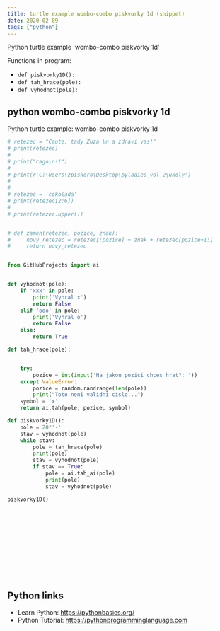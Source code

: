 ```yaml
---
title: turtle example wombo-combo piskvorky 1d (snippet)
date: 2020-02-09
tags: ["python"]
---
```

Python turtle example 'wombo-combo piskvorky 1d'

Functions in program: 
* `def piskvorky1D():`
* `def tah_hrace(pole):`
* `def vyhodnot(pole):`

## python wombo-combo piskvorky 1d

Python turtle example: wombo-combo piskvorky 1d

```python
# retezec = "Caute, tady Zuza \n a zdravi vas!"
# print(retezec)
#
# print("cago\n!!")
#
# print(r'C:\Users\zpiskoro\Desktop\pyladies_vol_2\ukoly')
#
#
# retezec = 'cokolada'
# print(retezec[2:6])
#
# print(retezec.upper())


# def zamen(retezec, pozice, znak):
#     novy_retezec = retezec[:pozice] + znak + retezec[pozice+1:]
#     return novy_retezec


from GitHubProjects import ai


def vyhodnot(pole):
    if 'xxx' in pole:
        print('Vyhral x')
        return False
    elif 'ooo' in pole:
        print('Vyhral o')
        return False
    else:
        return True

def tah_hrace(pole):


    try:
        pozice = int(input('Na jakou pozici chces hrat?: '))
    except ValueError:
        pozice = random.randrange(len(pole))
        print("Toto neni validni cislo...")
    symbol = 'x'
    return ai.tah(pole, pozice, symbol)

def piskvorky1D():
    pole = 20*'-'
    stav = vyhodnot(pole)
    while stav:
        pole = tah_hrace(pole)
        print(pole)
        stav = vyhodnot(pole)
        if stav == True:
            pole = ai.tah_ai(pole)
            print(pole)
            stav = vyhodnot(pole)

piskvorky1D()














```

## Python links

- Learn Python: https://pythonbasics.org/
- Python Tutorial: https://pythonprogramminglanguage.com
